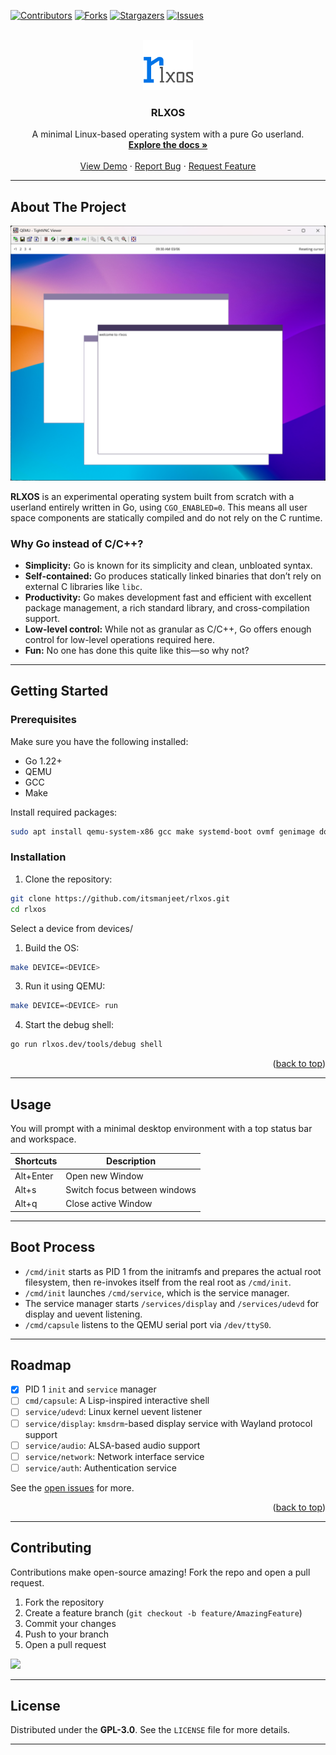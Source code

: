 <a id="readme-top"></a>

[![Contributors][contributors-shield]][contributors-url]
[![Forks][forks-shield]][forks-url]
[![Stargazers][stars-shield]][stars-url]
[![Issues][issues-shield]][issues-url]

<br />
<div align="center">
  <a href="https://github.com/itsmanjeet/rlxos">
    <img src="assets/icons/rlxos-logo.svg" alt="RLXOS Logo" width="80" height="80">
  </a>

<h3 align="center">RLXOS</h3>

  <p align="center">
    A minimal Linux-based operating system with a pure Go userland.
    <br />
    <a href="https://github.com/itsmanjeet/rlxos"><strong>Explore the docs »</strong></a>
    <br />
    <br />
    <a href="https://github.com/itsmanjeet/rlxos">View Demo</a>
    ·
    <a href="https://github.com/itsmanjeet/rlxos/issues/new?labels=bug&template=bug-report---.md">Report Bug</a>
    ·
    <a href="https://github.com/itsmanjeet/rlxos/issues/new?labels=enhancement&template=feature-request---.md">Request Feature</a>
  </p>
</div>

---

## About The Project

![Screenshot][product-screenshot]

**RLXOS** is an experimental operating system built from scratch with a userland entirely written in Go, using
`CGO_ENABLED=0`. This means all user space components are statically compiled and do not rely on the C runtime.

### Why Go instead of C/C++?

* **Simplicity:** Go is known for its simplicity and clean, unbloated syntax.
* **Self-contained:** Go produces statically linked binaries that don’t rely on external C libraries like `libc`.
* **Productivity:** Go makes development fast and efficient with excellent package management, a rich standard library,
  and cross-compilation support.
* **Low-level control:** While not as granular as C/C++, Go offers enough control for low-level operations required
  here.
* **Fun:** No one has done this quite like this—so why not?

---

## Getting Started

### Prerequisites

Make sure you have the following installed:

* Go 1.22+
* QEMU
* GCC
* Make

Install required packages:

```sh
sudo apt install qemu-system-x86 gcc make systemd-boot ovmf genimage dosfstools mtools libelf-dev flex bison bc libssl-dev rsync
```

### Installation

1. Clone the repository:

```sh
git clone https://github.com/itsmanjeet/rlxos.git
cd rlxos
```

Select a device from devices/

1. Build the OS:

```sh
make DEVICE=<DEVICE>
```

3. Run it using QEMU:

```sh
make DEVICE=<DEVICE> run
```

4. Start the debug shell:

```sh
go run rlxos.dev/tools/debug shell
```

<p align="right">(<a href="#readme-top">back to top</a>)</p>

---

## Usage

You will prompt with a minimal desktop environment with a top status bar and workspace.

| Shortcuts | Description                  |
|-----------|------------------------------|
| Alt+Enter | Open new Window              |
| Alt+s     | Switch focus between windows |
| Alt+q     | Close active Window          |

---

## Boot Process

* `/cmd/init` starts as PID 1 from the initramfs and prepares the actual root filesystem, then re-invokes itself from
  the real root as `/cmd/init`.
* `/cmd/init` launches `/cmd/service`, which is the service manager.
* The service manager starts `/services/display` and `/services/udevd` for display and uevent listening.
* `/cmd/capsule` listens to the QEMU serial port via `/dev/ttyS0`.

---

## Roadmap

* [x] PID 1 `init` and `service` manager
* [ ] `cmd/capsule`: A Lisp-inspired interactive shell
* [ ] `service/udevd`: Linux kernel uevent listener
* [ ] `service/display`: `kmsdrm`-based display service with Wayland protocol support
* [ ] `service/audio`: ALSA-based audio support
* [ ] `service/network`: Network interface service
* [ ] `service/auth`: Authentication service

See the [open issues](https://github.com/itsmanjeet/rlxos/issues) for more.

<p align="right">(<a href="#readme-top">back to top</a>)</p>

---

## Contributing

Contributions make open-source amazing! Fork the repo and open a pull request.

1. Fork the repository
2. Create a feature branch (`git checkout -b feature/AmazingFeature`)
3. Commit your changes
4. Push to your branch
5. Open a pull request

<a href="https://github.com/itsmanjeet/rlxos/graphs/contributors">
  <img src="https://contrib.rocks/image?repo=itsmanjeet/rlxos" />
</a>

---

## License

Distributed under the **GPL-3.0**. See the `LICENSE` file for more details.

---

[contributors-shield]: https://img.shields.io/github/contributors/itsmanjeet/rlxos.svg?style=for-the-badge

[contributors-url]: https://github.com/itsmanjeet/rlxos/graphs/contributors

[forks-shield]: https://img.shields.io/github/forks/itsmanjeet/rlxos.svg?style=for-the-badge

[forks-url]: https://github.com/itsmanjeet/rlxos/network/members

[stars-shield]: https://img.shields.io/github/stars/itsmanjeet/rlxos.svg?style=for-the-badge

[stars-url]: https://github.com/itsmanjeet/rlxos/stargazers

[issues-shield]: https://img.shields.io/github/issues/itsmanjeet/rlxos.svg?style=for-the-badge

[issues-url]: https://github.com/itsmanjeet/rlxos/issues

[product-screenshot]: assets/screenshots/screenshot.png
